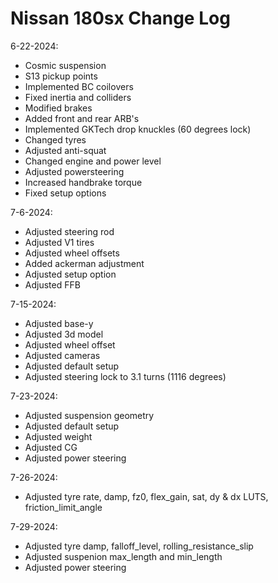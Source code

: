 # Nissan 180sx Change Log

6-22-2024:
- Cosmic suspension
- S13 pickup points
- Implemented BC coilovers
- Fixed inertia and colliders
- Modified brakes
- Added front and rear ARB's
- Implemented GKTech drop knuckles (60 degrees lock)
- Changed tyres
- Adjusted anti-squat
- Changed engine and power level
- Adjusted powersteering
- Increased handbrake torque
- Fixed setup options

7-6-2024:
- Adjusted steering rod 
- Adjusted V1 tires
- Adjusted wheel offsets
- Added ackerman adjustment
- Adjusted setup option
- Adjusted FFB

7-15-2024:
- Adjusted base-y
- Adjusted 3d model
- Adjusted wheel offset
- Adjusted cameras
- Adjusted default setup
- Adjusted steering lock to 3.1 turns (1116 degrees)

7-23-2024:
- Adjusted suspension geometry
- Adjusted default setup
- Adjusted weight
- Adjusted CG
- Adjusted power steering

7-26-2024:
- Adjusted tyre rate, damp, fz0, flex_gain, sat, dy & dx LUTS, friction_limit_angle

7-29-2024:
- Adjusted tyre damp, falloff_level, rolling_resistance_slip
- Adjusted suspenion max_length and min_length
- Adjusted power steering